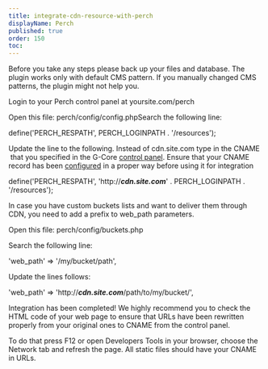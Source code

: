 ```yaml
---
title: integrate-cdn-resource-with-perch
displayName: Perch
published: true
order: 150
toc:
---
```

Before you take any steps please back up your files and database. The plugin works only with default CMS pattern. If you manually changed CMS patterns, the plugin might not help you.

Login to your Perch control panel at yoursite.com/perch

Open this file: perch/config/config.phpSearch the following line:

define('PERCH\_RESPATH', PERCH\_LOGINPATH . '/resources');

Update the line to the following. Instead of cdn.site.com type in the CNAME  that you specified in the G-Core [control panel](https://control.gcdn.co/). Ensure that your CNAME record has been [configured](https://support.gcore.com/hc/en-us/articles/213969769-%D0%A1NAME) in a proper way before using it for integration

define('PERCH\_RESPATH', 'http://_**cdn.site.com**_' . PERCH\_LOGINPATH . '/resources');

In case you have custom buckets lists and want to deliver them through CDN, you need to add a prefix to web\_path parameters.

Open this file: perch/config/buckets.php

Search the following line:

'web\_path' => '/my/bucket/path',

Update the lines follows:

'web\_path' => 'http://_**cdn.site.com**_/path/to/my/bucket/', 

Integration has been completed! We highly recommend you to check the HTML code of your web page to ensure that URLs have been rewritten properly from your original ones to CNAME from the control panel.

To do that press F12 or open Developers Tools in your browser, choose the Network tab and refresh the page. All static files should have your CNAME in URLs.